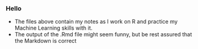 ### Hello
* The files above contain my notes as I work on R and practice my Machine Learning skills with it.
* The output of the .Rmd file might seem funny, but be rest assured that the Markdown is correct
